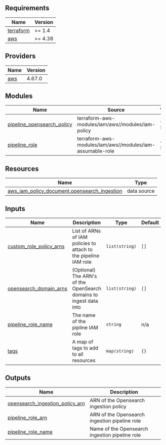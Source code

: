 ## Requirements

| Name | Version |
|------|---------|
| <a name="requirement_terraform"></a> [terraform](#requirement\_terraform) | >= 1.4 |
| <a name="requirement_aws"></a> [aws](#requirement\_aws) | >= 4.38 |

## Providers

| Name | Version |
|------|---------|
| <a name="provider_aws"></a> [aws](#provider\_aws) | 4.67.0 |

## Modules

| Name | Source | Version |
|------|--------|---------|
| <a name="module_pipeline_opensearch_policy"></a> [pipeline\_opensearch\_policy](#module\_pipeline\_opensearch\_policy) | terraform-aws-modules/iam/aws//modules/iam-policy | ~> 5.5.0 |
| <a name="module_pipeline_role"></a> [pipeline\_role](#module\_pipeline\_role) | terraform-aws-modules/iam/aws//modules/iam-assumable-role | ~> 5.5.0 |

## Resources

| Name | Type |
|------|------|
| [aws_iam_policy_document.opensearch_ingestion](https://registry.terraform.io/providers/hashicorp/aws/latest/docs/data-sources/iam_policy_document) | data source |

## Inputs

| Name | Description | Type | Default | Required |
|------|-------------|------|---------|:--------:|
| <a name="input_custom_role_policy_arns"></a> [custom\_role\_policy\_arns](#input\_custom\_role\_policy\_arns) | List of ARNs of IAM policies to attach to the pipeline IAM role | `list(string)` | `[]` | no |
| <a name="input_opensearch_domain_arns"></a> [opensearch\_domain\_arns](#input\_opensearch\_domain\_arns) | (Optional) The ARN's of the OpenSearch domains to ingest data into | `list(string)` | `[]` | no |
| <a name="input_pipeline_role_name"></a> [pipeline\_role\_name](#input\_pipeline\_role\_name) | The name of the pipline IAM role | `string` | n/a | yes |
| <a name="input_tags"></a> [tags](#input\_tags) | A map of tags to add to all resources | `map(string)` | `{}` | no |

## Outputs

| Name | Description |
|------|-------------|
| <a name="output_opensearch_ingestion_policy_arn"></a> [opensearch\_ingestion\_policy\_arn](#output\_opensearch\_ingestion\_policy\_arn) | ARN of the Opensearch ingestion policy |
| <a name="output_pipeline_role_arn"></a> [pipeline\_role\_arn](#output\_pipeline\_role\_arn) | ARN of the Opensearch ingestion pipeline role |
| <a name="output_pipeline_role_name"></a> [pipeline\_role\_name](#output\_pipeline\_role\_name) | Name of the Opensearch ingestion pipeline role |
